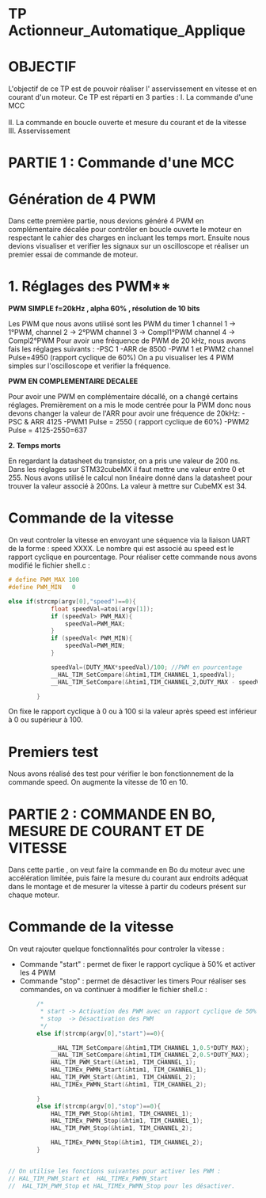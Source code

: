 # TP Actionneur_Automatique_Applique



# OBJECTIF 

L'objectif de ce TP est de pouvoir réaliser l' asservissement en vitesse et en courant d'un moteur. Ce TP est réparti en 3 parties : 
I. La commande d'une MCC <br>  
II. La commande en boucle ouverte et mesure du courant et de la vitesse <br>
III. Asservissement <br>

#  PARTIE 1 : Commande d'une MCC 

# Génération de 4 PWM 

Dans cette première partie, nous devions généré 4 PWM en complémentaire décalée pour contrôler en boucle ouverte le moteur en respectant le cahier des charges en incluant les temps mort. Ensuite nous devions visualiser et verifier les signaux sur un oscilloscope et réaliser un premier essai de commande de moteur. 

# 1. Réglages des PWM**
**PWM SIMPLE f=20kHz , alpha 60% , résolution de 10 bits**

Les PWM que nous avons utilisé sont les PWM du timer 1 
channel 1 -> 1°PWM,
channel 2 -> 2°PWM
channel 3 -> Compl1°PWM
channel 4 -> Compl2°PWM
Pour avoir une fréquence de PWM de 20 kHz, nous avons fais les réglages suivants : 
-PSC 1
-ARR de 8500
-PWM 1 et PWM2 channel Pulse=4950 (rapport cyclique de 60%)
On a pu visualiser les 4 PWM simples sur l'oscilloscope et verifier la fréquence. 

**PWM EN COMPLEMENTAIRE DECALEE**

Pour avoir une PWM en complémentaire décallé, on a changé certains réglages. Premièrement on a mis le mode centrée pour la PWM donc nous devons changer la valeur de l'ARR pour avoir une fréquence de 20kHz: 
-PSC  & ARR 4125
-PWM1 Pulse = 2550 ( rapport cyclique de 60%)
-PWM2 Pulse = 4125-2550=637

**2. Temps morts**

En regardant la datasheet du transistor, on a pris une valeur de 200 ns. Dans les réglages sur STM32cubeMX il faut mettre une valeur 
entre 0 et 255. Nous avons utilisé le calcul non linéaire donné dans la datasheet pour trouver la valeur associé à 200ns. La valeur à 
mettre sur CubeMX est 34. 

# Commande de la vitesse 

On veut controler la vitesse en envoyant une séquence via la liaison UART de la forme : speed XXXX. Le nombre qui est associé au speed est le rapport cyclique en pourcentage. 
Pour réaliser cette commande nous avons modifié le fichier shell.c : 

```c
# define PWM_MAX 100
#define PWM_MIN   0

else if(strcmp(argv[0],"speed")==0){
			float speedVal=atoi(argv[1]);
			if (speedVal> PWM_MAX){
				speedVal=PWM_MAX;
			}
			if (speedVal< PWM_MIN){
				speedVal=PWM_MIN;
			}

			speedVal=(DUTY_MAX*speedVal)/100; //PWM en pourcentage
			__HAL_TIM_SetCompare(&htim1,TIM_CHANNEL_1,speedVal);
			__HAL_TIM_SetCompare(&htim1,TIM_CHANNEL_2,DUTY_MAX - speedVal);

		}

```
On fixe le rapport cyclique à 0 ou à 100 si la valeur après speed est inférieur à 0 ou supérieur à 100. 


# Premiers test 

Nous avons réalisé des test pour vérifier le bon fonctionnement de la commande speed. 
On augmente la vitesse de 10 en 10. 



# PARTIE 2 : COMMANDE EN BO, MESURE DE COURANT ET DE VITESSE 

Dans cette partie , on veut faire la commande en Bo du moteur avec une accélération limitée, puis faire la mesure du courant aux endroits adéquat dans le montage et de mesurer la vitesse à partir du codeurs présent sur chaque moteur. 

# Commande de la vitesse 
On veut rajouter quelque fonctionnalités pour controler la vitesse : 
- Commande "start" : permet de fixer le rapport cyclique à 50% et activer les 4 PWM 
- Commande  "stop" : permet de désactiver les timers 
Pour réaliser ses commandes, on va continuer à modifier le fichier shell.c :

```c
		/*
		 * start -> Activation des PWM avec un rapport cyclique de 50%
		 * stop  -> Désactivation des PWM
		 */
		else if(strcmp(argv[0],"start")==0){

			__HAL_TIM_SetCompare(&htim1,TIM_CHANNEL_1,0.5*DUTY_MAX);
			__HAL_TIM_SetCompare(&htim1,TIM_CHANNEL_2,0.5*DUTY_MAX);
			HAL_TIM_PWM_Start(&htim1, TIM_CHANNEL_1);
			HAL_TIMEx_PWMN_Start(&htim1, TIM_CHANNEL_1);
			HAL_TIM_PWM_Start(&htim1, TIM_CHANNEL_2);
			HAL_TIMEx_PWMN_Start(&htim1, TIM_CHANNEL_2);

		}
		else if(strcmp(argv[0],"stop")==0){
			HAL_TIM_PWM_Stop(&htim1, TIM_CHANNEL_1);
			HAL_TIMEx_PWMN_Stop(&htim1, TIM_CHANNEL_1);
			HAL_TIM_PWM_Stop(&htim1, TIM_CHANNEL_2);

			HAL_TIMEx_PWMN_Stop(&htim1, TIM_CHANNEL_2);
		}


// On utilise les fonctions suivantes pour activer les PWM :
// HAL_TIM_PWM_Start et  HAL_TIMEx_PWMN_Start 
//  HAL_TIM_PWM_Stop et HAL_TIMEx_PWMN_Stop pour les désactiver.
 
```


